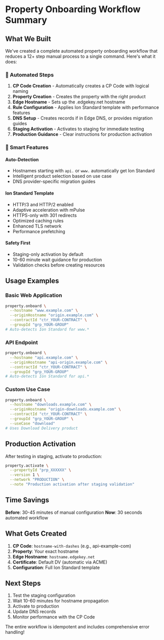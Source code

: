 # Property Onboarding Workflow Summary

## What We Built

We've created a complete automated property onboarding workflow that reduces a 12+ step manual process to a single command. Here's what it does:

### 🚀 Automated Steps

1. **CP Code Creation** - Automatically creates a CP Code with logical naming
2. **Property Creation** - Creates the property with the right product
3. **Edge Hostname** - Sets up the .edgekey.net hostname
4. **Rule Configuration** - Applies Ion Standard template with performance features
5. **DNS Setup** - Creates records if in Edge DNS, or provides migration guides
6. **Staging Activation** - Activates to staging for immediate testing
7. **Production Guidance** - Clear instructions for production activation

### 🎯 Smart Features

#### Auto-Detection
- Hostnames starting with `api.` or `www.` automatically get Ion Standard
- Intelligent product selection based on use case
- DNS provider-specific migration guides

#### Ion Standard Template
- HTTP/3 and HTTP/2 enabled
- Adaptive acceleration with mPulse
- HTTPS-only with 301 redirects
- Optimized caching rules
- Enhanced TLS network
- Performance prefetching

#### Safety First
- Staging-only activation by default
- 10-60 minute wait guidance for production
- Validation checks before creating resources

## Usage Examples

### Basic Web Application
```bash
property.onboard \
  --hostname "www.example.com" \
  --originHostname "origin.example.com" \
  --contractId "ctr_YOUR-CONTRACT" \
  --groupId "grp_YOUR-GROUP"
# Auto-detects Ion Standard for www.*
```

### API Endpoint
```bash
property.onboard \
  --hostname "api.example.com" \
  --originHostname "api-origin.example.com" \
  --contractId "ctr_YOUR-CONTRACT" \
  --groupId "grp_YOUR-GROUP"
# Auto-detects Ion Standard for api.*
```

### Custom Use Case
```bash
property.onboard \
  --hostname "downloads.example.com" \
  --originHostname "origin-downloads.example.com" \
  --contractId "ctr_YOUR-CONTRACT" \
  --groupId "grp_YOUR-GROUP" \
  --useCase "download"
# Uses Download Delivery product
```

## Production Activation

After testing in staging, activate to production:

```bash
property.activate \
  --propertyId "prp_XXXXXX" \
  --version 1 \
  --network "PRODUCTION" \
  --note "Production activation after staging validation"
```

## Time Savings

**Before**: 30-45 minutes of manual configuration
**Now**: 30 seconds automated workflow

## What Gets Created

1. **CP Code**: `hostname-with-dashes` (e.g., api-example-com)
2. **Property**: Your exact hostname
3. **Edge Hostname**: `hostname.edgekey.net`
4. **Certificate**: Default DV (automatic via ACME)
5. **Configuration**: Full Ion Standard template

## Next Steps

1. Test the staging configuration
2. Wait 10-60 minutes for hostname propagation
3. Activate to production
4. Update DNS records
5. Monitor performance with the CP Code

The entire workflow is idempotent and includes comprehensive error handling!
